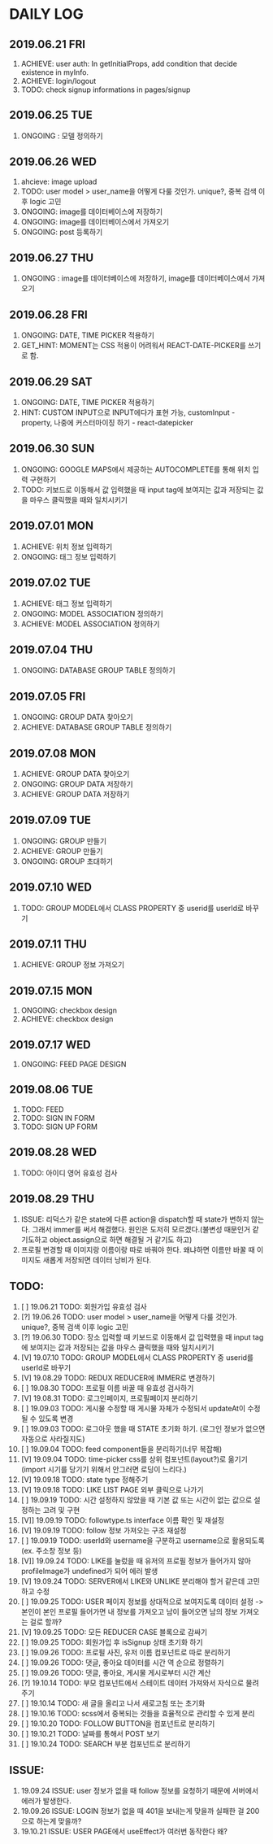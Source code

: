 # DAILY LOG

## 2019.06.21 FRI

1. ACHIEVE: user auth: In getInitialProps, add condition that decide existence in myInfo.
2. ACHIEVE: login/logout
3. TODO: check signup informations in pages/signup

## 2019.06.25 TUE

1. ONGOING : 모델 정의하기

## 2019.06.26 WED

1. ahcieve: image upload
2. TODO: user model > user_name을 어떻게 다룰 것인가. unique?, 중복 검색 이후 logic 고민
3. ONGOING: image를 데이터베이스에 저장하기
4. ONGOING: image를 데이터베이스에서 가져오기
5. ONGOING: post 등록하기

## 2019.06.27 THU

1. ONGOING : image를 데이터베이스에 저장하기, image를 데이터베이스에서 가져오기

## 2019.06.28 FRI

1. ONGOING: DATE, TIME PICKER 적용하기
2. GET_HINT: MOMENT는 CSS 적용이 어려워서 REACT-DATE-PICKER를 쓰기로 함.

## 2019.06.29 SAT

1. ONGOING: DATE, TIME PICKER 적용하기
2. HINT: CUSTOM INPUT으로 INPUT에다가 표현 가능, customInput - property, 나중에 커스터마이징 하기 - react-datepicker

## 2019.06.30 SUN

1. ONGOING: GOOGLE MAPS에서 제공하는 AUTOCOMPLETE를 통해 위치 입력 구현하기
2. TODO: 키보드로 이동해서 값 입력했을 때 input tag에 보여지는 값과 저장되는 값을 마우스 클릭했을 때와 일치시키기

## 2019.07.01 MON

1. ACHIEVE: 위치 정보 입력하기
2. ONGOING: 태그 정보 입력하기

## 2019.07.02 TUE

1. ACHIEVE: 태그 정보 입력하기
2. ONGOING: MODEL ASSOCIATION 정의하기
3. ACHIEVE: MODEL ASSOCIATION 정의하기

## 2019.07.04 THU

1. ONGOING: DATABASE GROUP TABLE 정의하기

## 2019.07.05 FRI

1. ONGOING: GROUP DATA 찾아오기
2. ACHIEVE: DATABASE GROUP TABLE 정의하기

## 2019.07.08 MON

1. ACHIEVE: GROUP DATA 찾아오기
2. ONGOING: GROUP DATA 저장하기
3. ACHIEVE: GROUP DATA 저장하기

## 2019.07.09 TUE

1. ONGOING: GROUP 만들기
2. ACHIEVE: GROUP 만들기
3. ONGOING: GROUP 초대하기

## 2019.07.10 WED

1. TODO: GROUP MODEL에서 CLASS PROPERTY 중 userid를 userId로 바꾸기

## 2019.07.11 THU

1. ACHIEVE: GROUP 정보 가져오기

## 2019.07.15 MON

1. ONGOING: checkbox design
2. ACHIEVE: checkbox design

## 2019.07.17 WED

1. ONGOING: FEED PAGE DESIGN

## 2019.08.06 TUE

1. TODO: FEED
2. TODO: SIGN IN FORM
3. TODO: SIGN UP FORM

## 2019.08.28 WED

1. TODO: 아이디 영어 유효성 검사

## 2019.08.29 THU

1. ISSUE: 리덕스가 같은 state에 다른 action을 dispatch할 때 state가 변하지 않는다.
   그래서 immer를 써서 해결했다. 원인은 도저히 모르겠다.(불변성 때문인거 같기도하고 object.assign으로 하면 해결될 거 같기도 하고)
2. 프로필 변경할 때 이미지랑 이름이랑 따로 바꿔야 한다. 왜냐하면 이름만 바꿀 때 이미지도 새롭게 저장되면 데이터 낭비가 된다.

## TODO:

1. [ ] 19.06.21 TODO: 회원가입 유효성 검사
2. [?] 19.06.26 TODO: user model > user_name을 어떻게 다룰 것인가. unique?, 중복 검색 이후 logic 고민
3. [?] 19.06.30 TODO: 장소 입력할 때 키보드로 이동해서 값 입력했을 때 input tag에 보여지는 값과 저장되는 값을 마우스 클릭했을 때와 일치시키기
4. [V] 19.07.10 TODO: GROUP MODEL에서 CLASS PROPERTY 중 userid를 userId로 바꾸기
5. [V] 19.08.29 TODO: REDUX REDUCER에 IMMER로 변경하기
6. [ ] 19.08.30 TODO: 프로필 이름 바꿀 때 유효성 검사하기
7. [V] 19.08.31 TODO: 로그인페이지, 프로필페이지 분리하기
8. [ ] 19.09.03 TODO: 게시물 수정할 때 게시물 자체가 수정되서 updateAt이 수정될 수 있도록 변경
9. [ ] 19.09.03 TODO: 로그아웃 했을 때 STATE 초기화 하기. (로그인 정보가 없으면 자동으로 사라질지도)
10. [ ] 19.09.04 TODO: feed component들을 분리하기(너무 복잡해)
11. [V] 19.09.04 TODO: time-picker css를 상위 컴포넌트(layout?)로 옮기기(import 시기를 당기기 위해서 안그러면 로딩이 느리다.)
12. [V] 19.09.18 TODO: state type 정해주기
13. [V] 19.09.18 TODO: LIKE LIST PAGE 외부 클릭으로 나가기
14. [ ] 19.09.19 TODO: 시간 설정하지 않았을 때 기본 값 또는 시간이 없는 값으로 설정하는 고려 및 구현
15. [V]] 19.09.19 TODO: followtype.ts interface 이름 확인 및 재설정
16. [V] 19.09.19 TODO: follow 정보 가져오는 구조 재설정
17. [ ] 19.09.19 TODO: userId와 username을 구분하고 username으로 활용되도록(ex. 주소창 정보 등)
18. [V]] 19.09.24 TODO: LIKE를 눌렀을 때 유저의 프로필 정보가 들어가지 않아 profileImage가 undefined가 되어 에러 발생
19. [V] 19.09.24 TODO: SERVER에서 LIKE와 UNLIKE 분리해야 할거 같은데 고민하고 수정
20. [ ] 19.09.25 TODO: USER 페이지 정보를 상대적으로 보여지도록 데이터 설정 -> 본인이 본인 프로필 들어가면 내 정보를 가져오고 남이 들어오면 남의 정보 가져오는 걸로 할까?
21. [V] 19.09.25 TODO: 모든 REDUCER CASE 블록으로 감싸기
22. [ ] 19.09.25 TODO: 회원가입 후 isSignup 상태 초기화 하기
23. [ ] 19.09.26 TODO: 프로필 사진, 유저 이름 컴포넌트로 따로 분리하기
24. [ ] 19.09.26 TODO: 댓글, 좋아요 데이터를 시간 역 순으로 정렬하기
25. [ ] 19.09.26 TODO: 댓글, 좋아요, 게시물 게시로부터 시간 계산
26. [?] 19.10.14 TODO: 부모 컴포넌트에서 스테이트 데이터 가져와서 자식으로 물려주기
27. [ ] 19.10.14 TODO: 새 글을 올리고 나서 새로고침 또는 초기화
28. [ ] 19.10.16 TODO: scss에서 중복되는 것들을 효율적으로 관리할 수 있게 분리
29. [ ] 19.10.20 TODO: FOLLOW BUTTON을 컴포넌트로 분리하기
30. [ ] 19.10.21 TODO: 날짜를 통해서 POST 보기
31. [ ] 19.10.24 TODO: SEARCH 부분 컴포넌트로 분리하기

## ISSUE:

1. 19.09.24 ISSUE: user 정보가 없을 때 follow 정보를 요청하기 때문에 서버에서 에러가 발생한다.
2. 19.09.26 ISSUE: LOGIN 정보가 없을 때 401을 보내는게 맞을까 실패한 걸 200으로 하는게 맞을까?
3. 19.10.21 ISSUE: USER PAGE에서 useEffect가 여러번 동작한다 왜?
